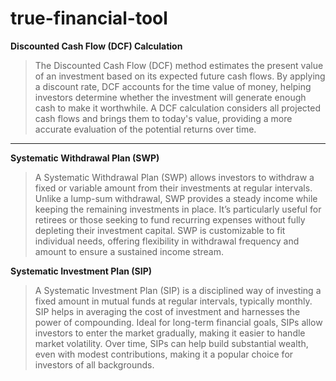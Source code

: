 # true-financial-tool


**Discounted Cash Flow (DCF) Calculation**
> The Discounted Cash Flow (DCF) method estimates the present value of an investment based on its expected future cash flows. By applying a discount rate, DCF accounts for the time value of money, helping investors determine whether the investment will generate enough cash to make it worthwhile. A DCF calculation considers all projected cash flows and brings them to today's value, providing a more accurate evaluation of the potential returns over time.

---

**Systematic Withdrawal Plan (SWP)**
> A Systematic Withdrawal Plan (SWP) allows investors to withdraw a fixed or variable amount from their investments at regular intervals. Unlike a lump-sum withdrawal, SWP provides a steady income while keeping the remaining investments in place. It’s particularly useful for retirees or those seeking to fund recurring expenses without fully depleting their investment capital. SWP is customizable to fit individual needs, offering flexibility in withdrawal frequency and amount to ensure a sustained income stream.



**Systematic Investment Plan (SIP)**
> A Systematic Investment Plan (SIP) is a disciplined way of investing a fixed amount in mutual funds at regular intervals, typically monthly. SIP helps in averaging the cost of investment and harnesses the power of compounding. Ideal for long-term financial goals, SIPs allow investors to enter the market gradually, making it easier to handle market volatility. Over time, SIPs can help build substantial wealth, even with modest contributions, making it a popular choice for investors of all backgrounds.


